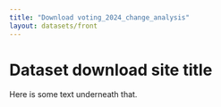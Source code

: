 ```yaml
---
title: "Download voting_2024_change_analysis"
layout: datasets/front
---
```


# Dataset download site title

Here is some text underneath that.